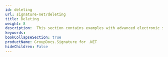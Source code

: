 ```yaml
---
id: deleting
url: signature-net/deleting
title: Deleting
weight: 8
description:  This section contains examples with advanced electronic signatures deletion with GroupDocs.Signature API.
keywords: 
bookCollapseSection: true
productName: GroupDocs.Signature for .NET
hideChildren: False
---
```

